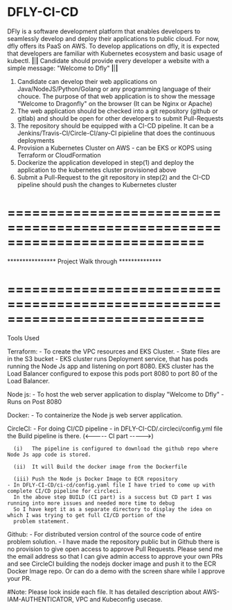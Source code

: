 # DFLY-CI-CD

DFly is a software development platform that enables developers to seamlessly develop and deploy their applications to public cloud. For now,
dfly offers its PaaS on AWS. To develop applications on dfly, it is expected that developers are familiar with Kubernetes ecosystem and basic usage of kubectl.
**************************|**************************|**************************|**************************
Candidate should provide every developer a website with a simple message: "Welcome to Dfly"
**************************|**************************|**************************|**************************
1. Candidate can develop their web applications on Java/NodeJS/Python/Golang or any programming language of their chouce. The purpose of that 
web application is to show the message "Welcome to Dragonfly" on the browser (It can be Nginx or Apache)
2. The web application should be checked into a git repository (github or gitlab) and should be open for other developers to submit Pull-Requests
3. The repository should be equipped with a CI-CD pipeline. It can be a Jenkins/Travis-CI/Circle-CI/any-CI pipieline that does the continuous deployments
4. Provision a Kubernetes Cluster on AWS - can be EKS or KOPS using Terraform or CloudFormation
5. Dockerize the application developed in step(1) and deploy the application to the kubernetes cluster provisioned above
6. Submit a Pull-Request to the git repository in step(2) and the CI-CD pipeline should push the changes to Kubernetes cluster

============================================================================
============================================================================

   **************** Project Walk through **************

============================================================================
============================================================================

Tools Used

  Terraform:
    - To create the VPC resources and EKS Cluster.
    - State files are in the S3 bucket
    - EKS cluster runs Deployment service, that has pods running
      the Node Js app and listening on port 8080.
      EKS cluster has the Load Balancer configured to expose this pods port 8080
      to port 80 of the Load Balancer.

  Node js:
    - To host the web server application to display "Welcome to Dfly"
    - Runs on Post 8080

  Docker:
    - To containerize the Node js web server application.

  CircleCI:
    - For doing CI/CD pipeline
    - in DFLY-CI-CD/.circleci/config.yml file the Build pipeline is there.  (<----- CI part ----->)
    
      (i)   The pipeline is configured to download the github repo where Node Js app code is stored.
      
      (ii)  It will Build the docker image from the Dockerfile
      
      (iii) Push the Node js Docker Image to ECR repository
    - In DFLY-CI-CD/ci-cd/config.yaml file I have tried to come up with complete CI/CD pipeline for circleci.
      In the above step BUILD (CI part) is a success but CD part I was running into more issues and needed more time to debug
      So I have kept it as a separate directory to display the idea on which I was trying to get full CI/CD portion of the
      problem statement.

  Github:
    - For distributed version control of the source code of entire problem solution.
    - I have made the repository public but in Github there is no provision to give open access to approve Pull Requests.
      Please send me the email address so that I can give admin access to approve your own PRs and see CircleCI building
      the nodejs docker image and push it to the ECR Docker Image repo.
      Or can do a demo with the screen share while I approve your PR.

#Note: Please look inside each file. It has detailed description about AWS-IAM-AUTHENTICATOR, VPC and Kubeconfig usecase. 
